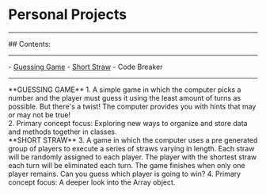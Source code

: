 # Personal Projects
<hr>
## Contents:
<hr>
- <a href ="https://github.com/kyrene-jackson/personal-projects/blob/master/guessing_game/guess.rb">Guessing Game</a>
- <a href="https://github.com/kyrene-jackson/personal-projects/blob/master/short_straw/straws.rb">Short Straw</a>
- Code Breaker
<hr>
**GUESSING GAME**
1. A simple game in which the computer picks a number and the player must guess it using the least amount of turns as possible. But there's a twist! The computer provides you with hints that may or may not be true!<br>
2. Primary concept focus: Exploring new ways to organize and store data and methods together in classes.
<br>
**SHORT STRAW**
3. A game in which the computer uses a pre generated group of players to execute a series of straws varying in length. Each straw will be randomly assigned to each player. The player with the shortest straw each turn will be eliminated each turn. The game finishes when only one player remains. Can you guess which player is going to win?
4. Primary concept focus: A deeper look into the Array object.
